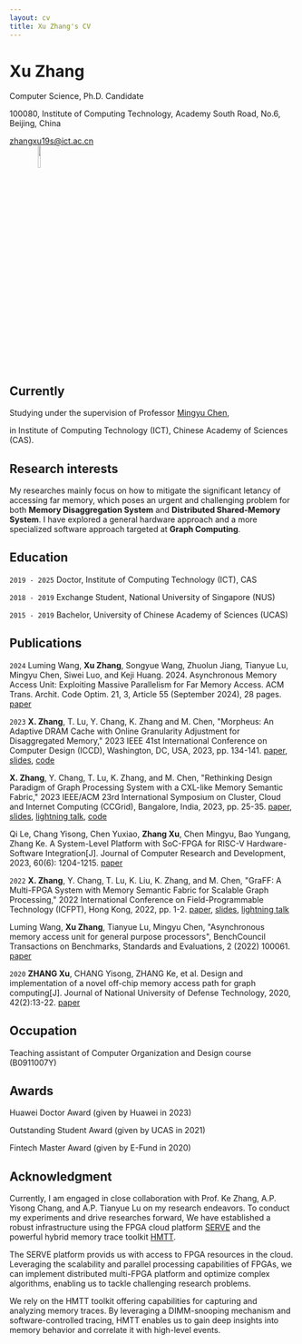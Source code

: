 ```yaml
---
layout: cv
title: Xu Zhang's CV
---
```

# Xu Zhang

Computer Science, Ph.D. Candidate

100080, Institute of Computing Technology, Academy South Road, No.6, Beijing, China


<div id="webaddress">
<a href="zhangxu19s@ict.ac.cn">zhangxu19s@ict.ac.cn</a>
</div>

<div id="selfi">
<img src="selfi.jpg" style="
    width: 10%;
    position: relative;
    left: 10%;
">
</div>


## Currently

Studying under the supervision of Professor <a href="http://asg.ict.ac.cn/cmy/">Mingyu Chen</a>, 

in Institute of Computing Technology (ICT), Chinese Academy of Sciences (CAS).


## Research interests

My researches mainly focus on how to mitigate the significant letancy of accessing far memory, which poses an urgent and challenging problem for both **Memory Disaggregation System** and **Distributed Shared-Memory System**. I have explored a general hardware approach and a more specialized software approach targeted at **Graph Computing**.


## Education

`2019 - 2025` 
Doctor, Institute of Computing Technology (ICT), CAS

`2018 - 2019`
Exchange Student, National University of Singapore (NUS)

`2015 - 2019`
Bachelor, University of Chinese Academy of Sciences (UCAS)


## Publications

`2024`
Luming Wang, **Xu Zhang**, Songyue Wang, Zhuolun Jiang, Tianyue Lu, Mingyu Chen, Siwei Luo, and Keji Huang. 2024. Asynchronous Memory Access Unit: Exploiting Massive Parallelism for Far Memory Access. ACM Trans. Archit. Code Optim. 21, 3, Article 55 (September 2024), 28 pages. [paper](https://doi.org/10.1145/3663479)

`2023`
**X. Zhang**, T. Lu, Y. Chang, K. Zhang and M. Chen, "Morpheus: An Adaptive DRAM Cache with Online Granularity Adjustment for Disaggregated Memory," 2023 IEEE 41st International Conference on Computer Design (ICCD), Washington, DC, USA, 2023, pp. 134-141. [paper](https://ieeexplore.ieee.org/document/10360950), [slides](./Morpheus/[ICCD23%20paper%20140%20slides]Morpheus%20An%20Adaptive%20DRAM%20Cache%20with%20Online%20Granularity%20Adjustment%20for%20Disaggregated%20Memory.pdf), [code](https://github.com/zxhero/Morpheus)

**X. Zhang**, Y. Chang, T. Lu, K. Zhang, and M. Chen, "Rethinking Design Paradigm of Graph Processing System with a CXL-like Memory Semantic Fabric," 2023 IEEE/ACM 23rd International Symposium on Cluster, Cloud and Internet Computing (CCGrid), Bangalore, India, 2023, pp. 25-35. [paper](https://ieeexplore.ieee.org/abstract/document/10171525), [slides](GraCXL/CCGRID23_GraCXL_slides.pdf), [lightning talk](https://www.bilibili.com/video/BV1Sa4y1G7PD/), [code](https://gitlab.agileserve.org.cn:8001/zhangxu/gracxl)

Qi Le, Chang Yisong, Chen Yuxiao, **Zhang Xu**, Chen Mingyu, Bao Yungang, Zhang Ke. A System-Level Platform with SoC-FPGA for RISC-V Hardware-Software Integration[J]. Journal of Computer Research and Development, 2023, 60(6): 1204-1215. [paper](https://crad.ict.ac.cn/en/article/doi/10.7544/issn1000-1239.202330060?viewType=HTML)

`2022`
**X. Zhang**, Y. Chang, T. Lu, K. Liu, K. Zhang, and M. Chen, "GraFF: A Multi-FPGA System with Memory Semantic Fabric for Scalable Graph Processing," 2022 International Conference on Field-Programmable Technology (ICFPT), Hong Kong, 2022, pp. 1-2. [paper](https://ieeexplore.ieee.org/document/9974189), [slides](Graff/FPT22_presentation.pdf), [lightning talk](https://www.bilibili.com/video/BV1eM411u788/)

Luming Wang, **Xu Zhang**, Tianyue Lu, Mingyu Chen, "Asynchronous memory access unit for general purpose processors", BenchCouncil Transactions on Benchmarks, Standards and Evaluations, 2 (2022) 100061. [paper](https://doi.org/10.1016/j.tbench.2022.100061)

<!-- `2021`
Luming Wang, **Xu Zhang**, Tianyue Lu, Mingyu Chen, ”Asynchronous Memory Access Unit for General Purpose Processors”, [arxiv.org:2112.13306](https://arxiv.org/abs/2112.13306) -->

`2020`
**ZHANG Xu**, CHANG Yisong, ZHANG Ke, et al. Design and implementation of a novel off-chip memory access path for graph computing[J]. Journal of National University of Defense Technology, 2020, 42(2):13-22. [paper](http://journal.nudt.edu.cn/gfkjdxxb/ch/reader/view_abstract.aspx?file_no=202002002&flag=1)

## Occupation

Teaching assistant of Computer Organization and Design course (B0911007Y)

## Awards

Huawei Doctor Award (given by Huawei in 2023)

Outstanding Student Award (given by UCAS in 2021)

Fintech Master Award (given by E-Fund in 2020)

## Acknowledgment

Currently, I am engaged in close collaboration with Prof. Ke Zhang, A.P. Yisong Chang, and A.P. Tianyue Lu on my research endeavors. To conduct my experiments and drive researches forward, We have established a robust infrastructure using the FPGA cloud platform [SERVE](https://zhuanlan.zhihu.com/p/213194605) and the powerful hybrid memory trace toolkit [HMTT](http://asg.ict.ac.cn/hmtt/).

The SERVE platform provids us with access to FPGA resources in the cloud. Leveraging the scalability and parallel processing capabilities of FPGAs, we can implement distributed multi-FPGA platform and optimize complex algorithms, enabling us to tackle challenging research problems.

We rely on the HMTT toolkit offering capabilities for capturing and analyzing memory traces. By leveraging a DIMM-snooping mechanism and software-controlled tracing, HMTT enables us to gain deep insights into memory behavior and correlate it with high-level events.

<!-- ### Footer

Last updated: Mar 2023 -->


